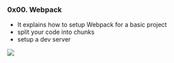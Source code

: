 <h3>0x00. Webpack</h3>
<ul>
    <li>It explains how to setup Webpack for a basic project</li>
    <li>split your code into chunks</li>
    <li>setup a dev server</li>
</ul>
<img src="./alx-react/webpack.png">